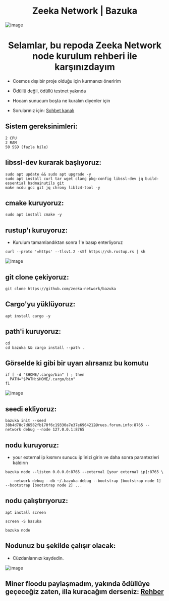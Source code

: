 <h1 align="center"> Zeeka Network | Bazuka </h1>

![image](https://user-images.githubusercontent.com/101149671/188958599-67a3b79f-9dc1-450f-b2fd-4461598b9100.png)

<h1 align="center"> Selamlar, bu repoda Zeeka Network node kurulum rehberi ile karşınızdayım </h1>

 * Cosmos dışı bir proje olduğu için kurmanızı öneririm

 * Ödüllü değil, ödüllü testnet yakında

 * Hocam sunucum boşta ne kuralım diyenler için

 * Sorularınız için: [Sohbet kanalı](https://discord.gg/jZBhUBf7)

## Sistem gereksinimleri:
```
2 CPU
2 RAM
50 SSD (fazla bile)
```

## libssl-dev kurarak başlıyoruz:
```
sudo apt update && sudo apt upgrade -y
sudo apt install curl tar wget clang pkg-config libssl-dev jq build-essential bsdmainutils git 
make ncdu gcc git jq chrony liblz4-tool -y
```

## cmake kuruyoruz:
```
sudo apt install cmake -y
```

## rustup'ı kuruyoruz:

 * Kurulum tamamlandıktan sonra 1'e basıp enterliyoruz

```
curl --proto '=https' --tlsv1.2 -sSf https://sh.rustup.rs | sh
```
![image](https://user-images.githubusercontent.com/101149671/188959152-b52fae46-8004-4fa5-9ca3-e0758c6f3301.png)

## git clone çekiyoruz:
```
git clone https://github.com/zeeka-network/bazuka
```

## Cargo'yu yüklüyoruz:
```
apt install cargo -y
```

## path'i kuruyoruz:

```
cd
cd bazuka && cargo install --path .
```

## Görselde ki gibi bir uyarı alırsanız bu komutu
```
if [ -d "$HOME/.cargo/bin" ] ; then
  PATH="$PATH:$HOME/.cargo/bin"
fi
```

![image](https://user-images.githubusercontent.com/101149671/188959534-3ea71c13-fe85-430b-8cdb-8c0650c982ec.png)

## seedi ekliyoruz:
```
bazuka init --seed 38b4d78c7d6582fb170f6c19330a7e37e6964212@rues.forum.info:8765 --network debug --node 127.0.0.1:8765
```

## nodu kuruyoruz:

 * your external ip kısmını sunucu ip'inizi girin ve daha sonra parantezleri kaldırın

```
bazuka node --listen 0.0.0.0:8765 --external [your external ip]:8765 \

  --network debug --db ~/.bazuka-debug --bootstrap [bootstrap node 1] --bootstrap [bootstrap node 2] ...
```

## nodu çalıştırıyoruz:
```
apt install screen
```
```
screen -S bazuka
```
```
bazuka node
```

## Nodunuz bu şekilde çalışır olacak:

 * Cüzdanlarınızı kaydedin.

![image](https://user-images.githubusercontent.com/101149671/188964602-895b445c-8829-4d72-bb5a-ed57a0a41f84.png)

## Miner floodu paylaşmadım, yakında ödüllüye geçeceğiz zaten, illa kuracağım derseniz: [Rehber](https://github.com/zeeka-network/bazuka)

